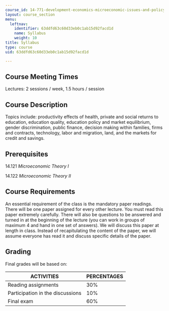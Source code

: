 ```yaml
---
course_id: 14-771-development-economics-microeconomic-issues-and-policy-models-fall-2008
layout: course_section
menu:
  leftnav:
    identifier: 63ddfd63c60d33eb0c1ab15d92facd1d
    name: Syllabus
    weight: 10
title: Syllabus
type: course
uid: 63ddfd63c60d33eb0c1ab15d92facd1d

---
```


Course Meeting Times
--------------------

Lectures: 2 sessions / week, 1.5 hours / session

Course Description
------------------

Topics include: productivity effects of health, private and social returns to education, education quality, education policy and market equilibrium, gender discrimination, public finance, decision making within families, firms and contracts, technology, labor and migration, land, and the markets for credit and savings.

Prerequisites
-------------

14.121 _Microeconomic Theory I_

14.122 _Microeconomic Theory II_

Course Requirements
-------------------

An essential requirement of the class is the mandatory paper readings. There will be one paper assigned for every other lecture. You must read this paper extremely carefully. There will also be questions to be answered and turned in at the beginning of the lecture (you can work in groups of maximum 4 and hand in one set of answers). We will discuss this paper at length in class. Instead of recapitulating the content of the paper, we will assume everyone has read it and discuss specific details of the paper.

Grading
-------

Final grades will be based on:

| ACTIVITIES | PERCENTAGES |
| --- | --- |
| Reading assignments | 30% |
| Participation in the discussions | 10% |
| Final exam | 60%